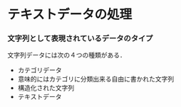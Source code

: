 # テキストデータの処理

### 文字列として表現されているデータのタイプ

文字列データには次の４つの種類がある．

- カテゴリデータ
- 意味的にはカテゴリに分類出来る自由に書かれた文字列
- 構造化された文字列
- テキストデータ